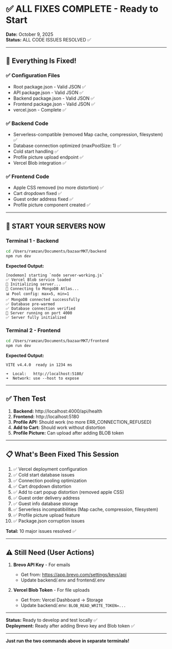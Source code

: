 # ✅ ALL FIXES COMPLETE - Ready to Start

**Date:** October 9, 2025  
**Status:** ALL CODE ISSUES RESOLVED ✅

---

## 🎉 Everything Is Fixed!

### ✅ Configuration Files
- Root package.json - Valid JSON ✅
- API package.json - Valid JSON ✅  
- Backend package.json - Valid JSON ✅
- Frontend package.json - Valid JSON ✅
- vercel.json - Complete ✅

### ✅ Backend Code
- Serverless-compatible (removed Map cache, compression, filesystem) ✅
- Database connection optimized (maxPoolSize: 1) ✅
- Cold start handling ✅
- Profile picture upload endpoint ✅
- Vercel Blob integration ✅

### ✅ Frontend Code
- Apple CSS removed (no more distortion) ✅
- Cart dropdown fixed ✅
- Guest order address fixed ✅
- Profile picture component created ✅

---

## 🚀 START YOUR SERVERS NOW

### Terminal 1 - Backend

```bash
cd /Users/ramzan/Documents/bazaarMKT/backend
npm run dev
```

**Expected Output:**
```
[nodemon] starting `node server-working.js`
✅ Vercel Blob service loaded
🔄 Initializing server...
🔄 Connecting to MongoDB Atlas...
📊 Pool config: max=5, min=1
✅ MongoDB connected successfully
✅ Database pre-warmed
✅ Database connection verified
🚀 Server running on port 4000
✅ Server fully initialized
```

### Terminal 2 - Frontend

```bash
cd /Users/ramzan/Documents/bazaarMKT/frontend  
npm run dev
```

**Expected Output:**
```
VITE v4.4.0  ready in 1234 ms

➜  Local:   http://localhost:5180/
➜  Network: use --host to expose
```

---

## ✅ Then Test

1. **Backend:** http://localhost:4000/api/health
2. **Frontend:** http://localhost:5180
3. **Profile API:** Should work (no more ERR_CONNECTION_REFUSED)
4. **Add to Cart:** Should work without distortion
5. **Profile Picture:** Can upload after adding BLOB token

---

## 📋 What's Been Fixed This Session

1. ✅ Vercel deployment configuration
2. ✅ Cold start database issues
3. ✅ Connection pooling optimization
4. ✅ Cart dropdown distortion
5. ✅ Add to cart popup distortion (removed apple CSS)
6. ✅ Guest order delivery address
7. ✅ Guest info database storage
8. ✅ Serverless incompatibilities (Map cache, compression, filesystem)
9. ✅ Profile picture upload feature
10. ✅ Package.json corruption issues

**Total:** 10 major issues resolved ✅

---

## ⚠️ Still Need (User Actions)

1. **Brevo API Key** - For emails
   - Get from: https://app.brevo.com/settings/keys/api
   - Update backend/.env and frontend/.env

2. **Vercel Blob Token** - For file uploads
   - Get from: Vercel Dashboard → Storage
   - Update backend/.env: `BLOB_READ_WRITE_TOKEN=...`

---

**Status:** Ready to develop and test locally ✅  
**Deployment:** Ready after adding Brevo key and Blob token ✅

---

**Just run the two commands above in separate terminals!**


